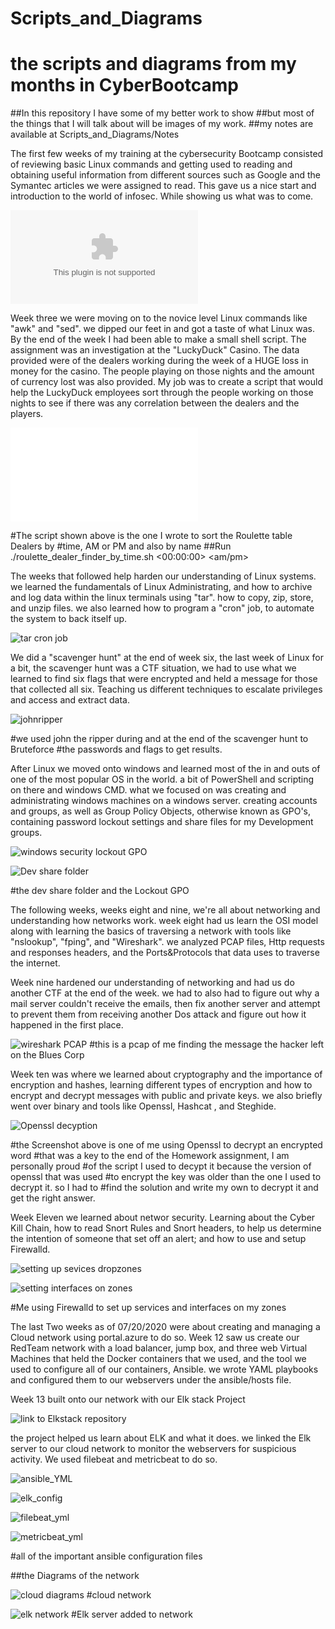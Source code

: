 # Scripts_and_Diagrams
# the scripts and diagrams from my months in CyberBootcamp
##In this repository I have some of my better work to show
##but most of the things that I will talk about will be images of my work.
##my notes are available at Scripts_and_Diagrams/Notes

The first few weeks of my training at the cybersecurity Bootcamp consisted of 
reviewing basic Linux commands and getting used to reading and obtaining useful 
information from different sources such as Google and the Symantec articles 
we were assigned to read. This gave us a nice start and introduction to the world 
of infosec. While showing us what was to come.

![symantic hw sheet](./Images/worksheet-one-security-101.docx)

Week three we were moving on to the novice level Linux commands like "awk" and "sed".
we dipped our feet in and got a taste of what Linux was. By the end of the week
I had been able to make a small shell script. The assignment was an investigation
at the "LuckyDuck" Casino. The data provided were of the dealers working during 
the week of a HUGE loss in money for the casino. The people playing on those nights
and the amount of currency lost was also provided. My job was to create a script
that would help the LuckyDuck employees sort through the people working on 
those nights to see if there was any correlation between the dealers and the 
players. 

![shell script dealer](./Scripts/roulette_dealer_finder_by_time.sh)

#The script shown above is the one I wrote to sort the Roulette table Dealers by 
#time, AM or PM and also by name
##Run ./roulette_dealer_finder_by_time.sh <00:00:00> <am/pm> <Name>

The weeks that followed help harden our understanding of Linux systems.
we learned the fundamentals of Linux Administrating, and how to archive 
and log data within the linux terminals using "tar". how to copy, zip, store, and
unzip files. we also learned how to program a "cron" job, to automate the system
to back itself up.

![tar cron job](./Images/creating_cronjob.png)

We did a "scavenger hunt" at the end of week six, the last week of Linux for a bit, 
the scavenger hunt was a CTF situation, we had to use what we learned to 
find six flags that were encrypted and held a message for those that collected 
all six. Teaching us different techniques to escalate privileges and access and
extract data.

![johnripper](./Images/john_the_ripper.png)

#we used john the ripper during and at the end of the scavenger hunt to Bruteforce
#the passwords and flags to get results.

After Linux we moved onto windows and learned most of the in and outs of one of
the most popular OS in the world. a bit of PowerShell and scripting on there 
and windows CMD. what we focused on was creating and administrating windows
machines on a windows server. creating accounts and groups, as well as 
Group Policy Objects, otherwise known as GPO's, containing password lockout settings
and share files for my Development groups.

![windows security lockout GPO](./Images/account_lockout.png)

![Dev share folder](./Images/developer_sharefolder.png)

#the dev share folder and the Lockout GPO

The following weeks, weeks eight and nine, we're all about networking and understanding
how networks work. week eight had us learn the OSI model along with learning 
the basics of traversing a network with tools like "nslookup", "fping", 
and "Wireshark". we analyzed PCAP files, Http requests and responses headers, 
and the Ports&Protocols that data uses to traverse the internet.

Week nine hardened our understanding of networking and had us do another CTF at
the end of the week. we had to also had to figure out why a mail server couldn't 
receive the emails, then fix another server and attempt to prevent them from 
receiving another Dos attack and figure out how it happened in the first place.

![wireshark PCAP](./Images/PCAP.png)
#this is a pcap of me finding the message the hacker left on the Blues Corp

Week ten was where we learned about cryptography and the importance of encryption and
hashes, learning different types of encryption and how to encrypt and decrypt messages
with public and private keys. we also briefly went over binary and tools like Openssl, 
Hashcat , and Steghide.

![Openssl decyption](./Images/openssl_decypt.png)

#the Screenshot above is one of me using Openssl to decrypt an encrypted word
#that was a key to the end of the Homework assignment, I am personally proud 
#of the script I used to decypt it because the version of openssl that was used 
#to encrypt the key was older than the one I used to decrypt it. so I had to 
#find the solution and write my own to decrypt it and get the right answer. 


Week Eleven we learned about networ  security. Learning about the Cyber Kill Chain,
how to read Snort Rules and Snort headers, to help us determine the intention of 
someone that set off an alert; and how to use and setup Firewalld.

![setting up sevices dropzones](./Images/adding_services.png)

![setting interfaces on zones](./Images/adding_interfaces_to_zones.png)
 
#Me using Firewalld to set up services and interfaces on my zones

The last Two weeks as of 07/20/2020 were about creating and managing a Cloud network
using portal.azure to do so. Week 12 saw us create our RedTeam network with a 
load balancer, jump box, and three web Virtual Machines that held the Docker 
containers that we used, and the tool we used to configure all of our containers,
Ansible. we wrote YAML playbooks and configured them to our webservers under the 
ansible/hosts file.

Week 13 built onto our network with our Elk stack Project

![link to Elkstack repository](https://github.com/zistk/ELKstack_Repo_Hw.git)

the project helped us learn about ELK and what it does.
we linked the Elk server to our cloud network to monitor the webservers for 
suspicious activity. We used filebeat and metricbeat to do so.

![ansible_YML](./Scripts/YAML_files/ansible_config.yml)

![elk_config](./Scripts/YAML_files/Elkstack_config.yml)

![filebeat_yml](./Scripts/YAML_files/filebeat-playbook.yml)

![metricbeat_yml](./Scripts/YAML_files/metricbeat_playbook.yml)

#all of the important ansible configuration files

##the Diagrams of the network

![cloud diagrams](./Diagrams/Hw_12_diagram.png)
#cloud network

![elk network](./Diagrams/Finished_elknet_diagram.png)
#Elk server added to network
